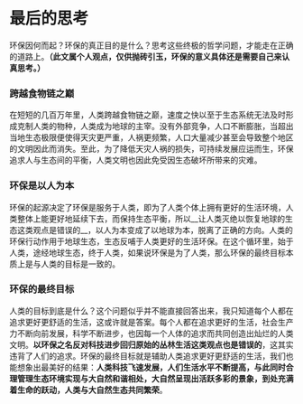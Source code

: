 # 最后的思考
环保因何而起？环保的真正目的是什么？思考这些终极的哲学问题，才能走在正确的道路上。__（此文属个人观点，仅供抛砖引玉，环保的意义具体还是需要自己来认真思考。）__

### 跨越食物链之巅
在短短的几百万年里，人类跨越食物链之巅，速度之快以至于生态系统无法及时形成克制人类的物种，人类成为地球的主宰。没有外部竞争，人口不断膨胀，当超出当地生态极限便使得天灾更严重，人祸更频繁，人口大量减少甚至会导致整个地区的文明因此而消失。至此，为了降低天灾人祸的损失，可持续发展应运而生，环保追求人与生态间的平衡，人类文明也因此免受因生态破坏所带来的灾难。

### 环保是以人为本
环保的起源决定了环保是服务于人类，即为了人类个体上拥有更好的生活环境，人类整体上能更好地延续下去，而保持生态平衡，所以__让人类灭绝以恢复地球的生态这类观点是错误的__，以人为本变成了以地球为本，脱离了正确的方向。人类的环保行动作用于地球生态，生态反哺于人类更好的生活环保。在这个循环里，始于人类，途经地球生态，终于人类，如果说环保是为了人类，那么环保的最终目标本质上是与人类的目标是一致的。

### 环保的最终目标
人类的目标到底是什么？这个问题似乎并不能直接回答出来，我只知道每个人都在追求更好更舒适的生活，这或许就是答案。每个人都在追求更好的生活，社会生产力不断向前发展，科学不断进步，也因每一个人体的追求而共同创造出灿烂的人类文明。__以环保之名反对科技进步回归原始的丛林生活这类观点也是错误的__，这其实违背了人们的追求。环保的最终目标就是辅助人类追求更好更舒适的生活，我们也能想象出最美好的结果：__人类科技飞速发展，人们生活水平不断提高，与此同时合理管理生态环境实现与大自然和谐相处，大自然呈现出活跃多彩的景象，到处充满着生命的跃动，人类与大自然生态共同繁荣__。



